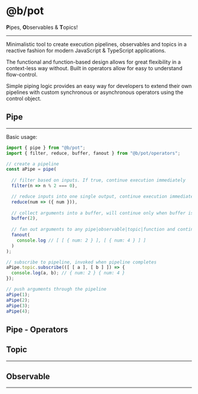 @b/pot
===

**P**ipes, **O**bservables & **T**opics!

---

Minimalistic tool to create execution pipelines, observables and topics in a reactive fashion for modern JavaScript & TypeScript applications.

The functional and function-based design allows for great flexibility in a context-less way without. Built in operators allow for easy to understand flow-control.

Simple piping logic provides an easy way for developers to extend their own pipelines with custom synchronous or asynchronous operators using the control object.

## Pipe
---

Basic usage:
```ts
import { pipe } from "@b/pot";
import { filter, reduce, buffer, fanout } from "@b/pot/operators";

// create a pipeline
const aPipe = pipe(
  
  // filter based on inputs. If true, continue execution immediately
  filter(n => n % 2 === 0),

  // reduce inputs into one single output, continue execution immediately
  reduce(num => ({ num })),
  
  // collect arguments into a buffer, will continue only when buffer is full
  buffer(2),
  
  // fan out arguments to any pipe|observable|topic|function and continue execution immediately
  fanout(
    console.log // [ [ { num: 2 } ], [ { num: 4 } ] ]
  )
);

// subscribe to pipeline, invoked when pipeline completes
aPipe.topic.subscribe(([ [ a ], [ b ] ]) => {
  console.log(a, b); // { num: 2 } { num: 4 }
});

// push arguments through the pipeline
aPipe(1);
aPipe(2);
aPipe(3);
aPipe(4);
```

## Pipe - Operators

## Topic
---



## Observable
---


